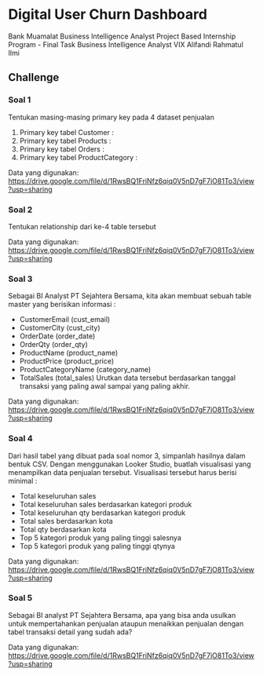 # Digital User Churn Dashboard
Bank Muamalat Business Intelligence Analyst Project Based Internship Program - Final Task
Business Intelligence Analyst VIX
Alifandi Rahmatul Ilmi

## Challenge
### Soal 1
Tentukan masing-masing primary key pada 4 dataset penjualan
1. Primary key tabel Customer :
2. Primary key tabel Products :
3. Primary key tabel Orders :
4. Primary key tabel ProductCategory :

Data yang digunakan: https://drive.google.com/file/d/1RwsBQ1FriNfz6qiq0V5nD7gF7jO81To3/view?usp=sharing

### Soal 2
Tentukan relationship dari ke-4 table tersebut

Data yang digunakan: https://drive.google.com/file/d/1RwsBQ1FriNfz6qiq0V5nD7gF7jO81To3/view?usp=sharing

### Soal 3
Sebagai BI Analyst PT Sejahtera Bersama, kita akan membuat sebuah table master yang berisikan informasi :
- CustomerEmail (cust_email)
- CustomerCity (cust_city)
- OrderDate (order_date)
- OrderQty (order_qty)
- ProductName (product_name)
- ProductPrice (product_price)
- ProductCategoryName (category_name)
- TotalSales (total_sales)
Urutkan data tersebut berdasarkan tanggal transaksi yang paling awal sampai yang paling akhir.

Data yang digunakan: https://drive.google.com/file/d/1RwsBQ1FriNfz6qiq0V5nD7gF7jO81To3/view?usp=sharing

### Soal 4
Dari hasil tabel yang dibuat pada soal nomor 3, simpanlah hasilnya dalam bentuk CSV. Dengan menggunakan Looker Studio, buatlah visualisasi yang menampilkan data penjualan tersebut. Visualisasi tersebut harus berisi minimal :
- Total keseluruhan sales
- Total keseluruhan sales berdasarkan kategori produk
- Total keseluruhan qty berdasarkan kategori produk
- Total sales berdasarkan kota
- Total qty berdasarkan kota
- Top 5 kategori produk yang paling tinggi salesnya
- Top 5 kategori produk yang paling tinggi qtynya
  
Data yang digunakan: https://drive.google.com/file/d/1RwsBQ1FriNfz6qiq0V5nD7gF7jO81To3/view?usp=sharing

### Soal 5
Sebagai BI analyst PT Sejahtera Bersama, apa yang bisa anda usulkan untuk mempertahankan penjualan ataupun menaikkan penjualan dengan tabel transaksi detail yang sudah ada?

Data yang digunakan: https://drive.google.com/file/d/1RwsBQ1FriNfz6qiq0V5nD7gF7jO81To3/view?usp=sharing

